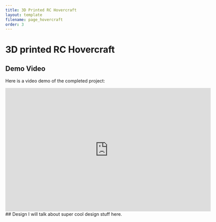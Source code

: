 ```yaml
---
title: 3D Printed RC Hovercraft
layout: template
filename: page_hovercraft
order: 3
--- 
```


# 3D printed RC Hovercraft

## Demo Video
Here is a video demo of the completed project:
<iframe width="640" height="385" src="https://www.youtube.com/embed/jz877V45eOs" title="YouTube video player" frameborder="0" allow="accelerometer; autoplay; clipboard-write; encrypted-media; gyroscope; picture-in-picture" allowfullscreen></iframe>
## Design
I will talk about super cool design stuff here.

